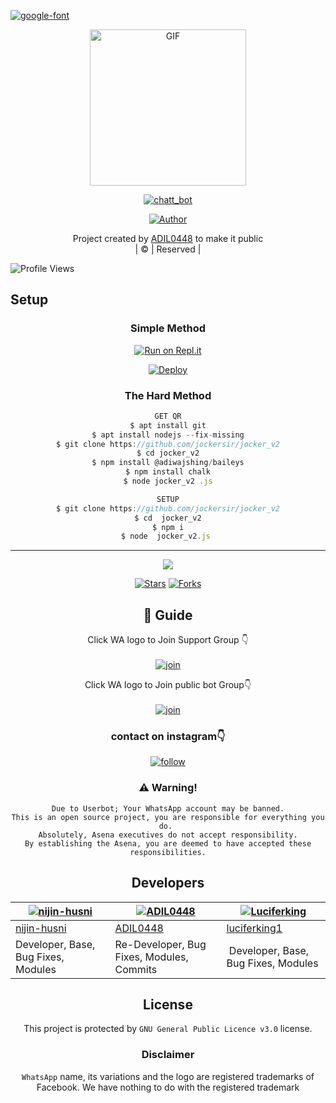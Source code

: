 <a href="https://bit.ly/3koZRGY"><img src="https://i.ibb.co/9dd8520031dd06e1df588b7bf30d305b-2.jpg" alt="google-font" border="0"></a>
<div align="center">
        <img src="IMG-9dd8520031dd06e1df588b7bf30d305b.jpg" alt="GIF" width="250" height="250"/>
</p>

<a href="#"><img title="chatt_bot" src="https://img.shields.io/badge/chatt_bot-green?colorA=%23ff0000&colorB=%23017e40&style=for-the-badge"></a>
</p>
  <p align="center">
<a href="https://github.com/ADIL0448"><img title="Author" src="https://img.shields.io/badge/Author-ADIL0448-/chatt_bot?color=blue&style=for-the-badge&logo=whatsapp"></a>
</p>
</div>
<p align="center">
Project created by <a href="https://github.com/ADIL0448">ADIL0448</a> to make it public
    <br>
       | © |
        Reserved |
    <br> 
</p>

![Profile Views](https://hits.seeyoufarm.com/api/count/incr/badge.svg?url=https://github.com/ADIL0448/chatt_bot&title=chatt_bot%20Views)

## Setup
<div align="center">

  ### Simple Method
 
[![Run on Repl.it](https://repl.it/badge/github/quiec/whatsAlfa)](https://replit.com/@Husniser/ADIL0448v2)
  

[![Deploy](https://www.herokucdn.com/deploy/button.svg)](https://heroku.com/deploy?template=https://github.com/ADIL0448/chatt_bot) 
 
### The Hard Method
```js
GET QR
$ apt install git
$ apt install nodejs --fix-missing
$ git clone https://github.com/jockersir/jocker_v2
$ cd jocker_v2
$ npm install @adiwajshing/baileys
$ npm install chalk
$ node jocker_v2 .js
```
      
```js
SETUP
$ git clone https://github.com/jockersir/jocker_v2
$ cd  jocker_v2
$ npm i
$ node  jocker_v2.js 
```

----

  <p align="center">
  <a href="httsp://github.com/jockersir/jocker_v2">
    
<a href="https://github.com/farhan-dqz/followers">
<img src="https://img.shields.io/github/repo-size/farhan-dqz/Julie-Mwol?color=green&label=Repo%20total%20size&style=plastic">
<p align="center">
<a href="https://github.com/ADIL0448/followers"
<img title="Followers" src="https://img.shields.io/github/followers/ADIL0448?color=blue&style=flat-square"></a>
<a href="https://github.com/ADIL0448/chatt_bot/stargazers/"><img title="Stars" src="https://img.shields.io/github/stars/ADIL0448/chatt_bot?color=blue&style=flat-trangle"></a>
<a href="https://github.com/ADIL0448/chatt_bot/network/members"><img title="Forks" src="https://img.shields.io/github/forks/ADIL0448/chatt_bot?color=blue&style=flat-trangle"></a>
</p>

## 📢 Guide
Click WA logo to Join Support Group 👇
    <br>
<br>
  [![join](https://github.com/Alien-alfa/PublicBot/blob/main/wlogo.svg.png)](https://chat.whatsapp.com/ByRcM1oaFETCOOtlhGYsJn)
  <div align="center">


Click WA logo to Join public bot Group👇
    <br>
<br>
  [![join](https://github.com/Alien-alfa/PublicBot/blob/main/wlogo.svg.png)](https://chat.whatsapp.com/ByRcM1oaFETCOOtlhGYsJn)
  <div align="center">

  </div>



### contact on instagram👇

[![follow](https://i.ibb.co/zHdm4Hj/images-5-2.jpg)](https://instagram.com/athul_kochu_09871?utm_medium=copy_link)


### ⚠️ Warning! 
```
Due to Userbot; Your WhatsApp account may be banned.
This is an open source project, you are responsible for everything you do. 
Absolutely, Asena executives do not accept responsibility.
By establishing the Asena, you are deemed to have accepted these responsibilities.
```

## Developers
  <div align="center">
    
  [![nijin-husni](https://github.com/nijin-husni.png?size=100)](https://github.com/nijin-husni) | [![ADIL0448](https://github.com/ADIL0448.png?size=100)](https://github.com/AI-VIKI) | [![Luciferking](https://github.com/luciferking1.png?size=100)](https://github.com/luciferking1) 
----|----|----
[nijin-husni](https://github.com/nijin-husni) | [ADIL0448](https://github.com/ADIL0448) | [luciferking1](https://github.com/luciferking1) 
Developer, Base, Bug Fixes, Modules| Re-Developer, Bug Fixes, Modules, Commits |  Developer, Base, Bug Fixes, Modules
  </div>
    
    


## License
This project is protected by `GNU General Public Licence v3.0` license.

### Disclaimer
`WhatsApp` name, its variations and the logo are registered trademarks of Facebook. We have nothing to do with the registered trademark
